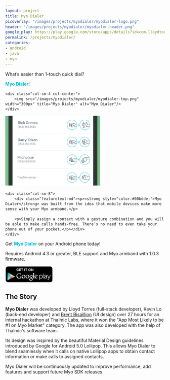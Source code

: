 ```yaml
---
layout: project
title: Myo Dialer
picoverlay: "/images/projects/myodialer/myodialer-logo.png"
header: "/images/projects/myodialer/myodialer-header.png"
google_play: https://play.google.com/store/apps/details?id=com.lloydtorres.myodialer
permalink: /projects/myodialer/
categories:
- android
- java
- myo
---
```


<div class="row paddown">
    <div class="col-sm-8">
        <div class="featuretext-lg"><p>What’s easier than 1-touch quick dial?</p> <p><strong style="color:#00bdde;">Myo Dialer</strong>!</p></div>
    </div>

    <div class="col-sm-4 col-center">
        <img src="/images/projects/myodialer/myodialer-top.png" width="300px" title="Myo Dialer" alt="Myo Dialer"/>
    </div>
</div>

<div class="row paddup paddown">
    <div class="col-sm-4 col-center">
        <img src="/images/projects/myodialer/myodialer-gestures.png" width="300px" title="Assign gestures to contacts in Myo Dialer." alt="Assign gestures to contacts in Myo Dialer."/>
    </div>

    <div class="col-sm-8">
        <div class="featuretext-md"><p><strong style="color:#00bdde;">Myo Dialer</strong> was built from the idea that mobile devices make more sense with your Myo armband.</p>

        <p>Simply assign a contact with a gesture combination and you will be able to make calls hands-free. There’s no need to even take your phone out of your pocket.</p></div> 
    </div>
</div>

<div class="col-center paddup paddown">
    <p class= "featuretext-lg">Get <strong style="color:#00bdde;">Myo Dialer</strong> on your Android phone today!</p>
    <p class="featuretext-sm">Requires Android 4.3 or greater, BLE support and Myo armband with 1.0.3 firmware.</p>
    <a href="https://play.google.com/store/apps/details?id=com.lloydtorres.myodialer"><img src="/images/icons/ps_badge.png" width="150px"/></a> 
</div> 

<div class="row"><div class="col-md-offset-2 col-md-8"><div class="divider"><div class="inner"></div></div></div></div>

<h2>The Story</h2>

<strong>Myo Dialer</strong> was developed by Lloyd Torres (full-stack developer), Kevin Lo (back-end developer) and <a href="https://twitter.com/bbisaillion">Brent Bisaillion</a> (UI design) over 27 hours for an internal hackathon at Thalmic Labs, where it won the "App Most Likely to be #1 on Myo Market" category. The app was also developed with the help of Thalmic's software team.

Its design was inspired by the beautiful Material Design guidelines introduced by Google for Android 5.0 Lollipop. This allows Myo Dialer to blend seamlessly when it calls on native Lollipop apps to obtain contact information or make calls to assigned contacts.

Myo Dialer will be continuously updated to improve performance, add features and support future Myo SDK releases.